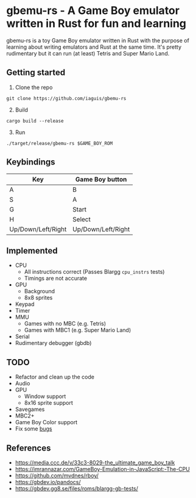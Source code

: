 # gbemu-rs - A Game Boy emulator written in Rust for fun and learning

gbemu-rs is a toy Game Boy emulator written in Rust with the purpose of
learning about writing emulators and Rust at the same time. It's pretty
rudimentary but it can run (at least) Tetris and Super Mario Land.

## Getting started

1. Clone the repo

```console
git clone https://github.com/iaguis/gbemu-rs
```

2. Build

```console
cargo build --release
```

3. Run

```
./target/release/gbemu-rs $GAME_BOY_ROM
```

## Keybindings

| Key                 | Game Boy button    |
| ------------------- | ------------------ |
|  A                  | B                  |
|  S                  | A                  |
|  G                  | Start              |
|  H                  | Select             |
|  Up/Down/Left/Right | Up/Down/Left/Right |

## Implemented

* CPU
    * All instructions correct (Passes Blargg `cpu_instrs` tests)
    * Timings are not accurate
* GPU
    * Background
    * 8x8 sprites
* Keypad
* Timer
* MMU
    * Games with no MBC (e.g. Tetris)
    * Games with MBC1 (e.g. Super Mario Land)
* Serial
* Rudimentary debugger (gbdb)

## TODO

* Refactor and clean up the code
* Audio
* GPU
    * Window support
    * 8x16 sprite support
* Savegames
* MBC2+
* Game Boy Color support
* Fix some [bugs](BUGS.md)

## References

* https://media.ccc.de/v/33c3-8029-the_ultimate_game_boy_talk
* https://imrannazar.com/GameBoy-Emulation-in-JavaScript:-The-CPU
* https://github.com/mvdnes/rboy/
* https://gbdev.io/pandocs/
* https://gbdev.gg8.se/files/roms/blargg-gb-tests/
